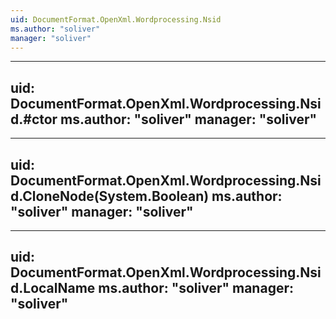 ```yaml
---
uid: DocumentFormat.OpenXml.Wordprocessing.Nsid
ms.author: "soliver"
manager: "soliver"
---
```


---
uid: DocumentFormat.OpenXml.Wordprocessing.Nsid.#ctor
ms.author: "soliver"
manager: "soliver"
---

---
uid: DocumentFormat.OpenXml.Wordprocessing.Nsid.CloneNode(System.Boolean)
ms.author: "soliver"
manager: "soliver"
---

---
uid: DocumentFormat.OpenXml.Wordprocessing.Nsid.LocalName
ms.author: "soliver"
manager: "soliver"
---
